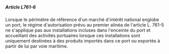 ##### Article L761-6

Lorsque le périmètre de référence d'un marché d'intérêt national englobe un port, le régime d'autorisation prévu au premier alinéa de l'article L. 761-5 ne s'applique pas aux installations incluses dans l'enceinte du port et accueillant des activités portuaires lorsque ces installations sont uniquement destinées à des produits importés dans ce port ou exportés à partir de lui par voie maritime.

